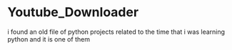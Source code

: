 # Youtube_Downloader
i found an old file of python projects related to the time that i was learning python and it is one of them
